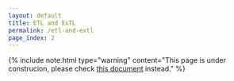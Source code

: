 ```yaml
---
layout: default
title: ETL and ExTL
permalink: /etl-and-extl
page_index: 2
---
```


{% include note.html type="warning" content="This page is under construcion, please check [this document](https://github.com/hotsub/lab/blob/master/publications/2018-06-28_GCCBOSC/LT-bosc2018.pdf) instead." %}
